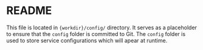 # README

This file is located in `{workdir}/config/` directory. 
It serves as a placeholder to ensure that the `config` folder is committed to Git. 
The `config` folder is used to store service configurations which will apear at runtime.